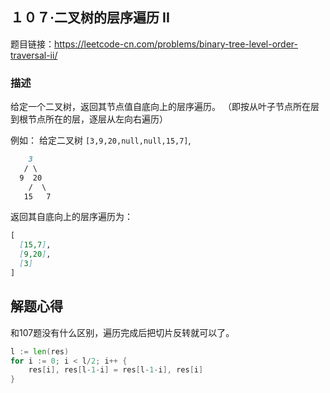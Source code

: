 ## １０７·二叉树的层序遍历 II

题目链接：https://leetcode-cn.com/problems/binary-tree-level-order-traversal-ii/

### 描述

给定一个二叉树，返回其节点值自底向上的层序遍历。 （即按从叶子节点所在层到根节点所在的层，逐层从左向右遍历）

例如：
给定二叉树 `[3,9,20,null,null,15,7]`,

```markdown
    3
   / \
  9  20
    /  \
   15   7
```

返回其自底向上的层序遍历为：

```markdown
[
  [15,7],
  [9,20],
  [3]
]
```

## 解题心得

和107题没有什么区别，遍历完成后把切片反转就可以了。

```go
l := len(res)
for i := 0; i < l/2; i++ {
    res[i], res[l-1-i] = res[l-1-i], res[i]
}
```